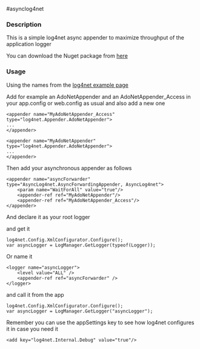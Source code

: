 #asynclog4net

### Description
This is a simple log4net async appender to maximize throughput of the application logger

You can download the Nuget package from [here](https://www.nuget.org/packages/AsyncLog4net/)

### Usage

Using the names from the
[log4net example page](http://logging.apache.org/log4net/release/config-examples.html)

Add for example an AdoNetAppender and an AdoNetAppender_Access in your app.config or web.config as usual and also add a new one

    <appender name="MyAdoNetAppender_Access" type="log4net.Appender.AdoNetAppender">
    ...
    </appender>   
    
    <appender name="MyAdoNetAppender" type="log4net.Appender.AdoNetAppender">
    ...
    </appender>   


Then add your asynchronous appender as follows
	
    <appender name="asyncForwarder" type="AsyncLog4net.AsyncForwardingAppender, AsyncLog4net">
    	<param name="WaitForAll" value="true"/>
    	<appender-ref ref="MyAdoNetAppender"/>
    	<appender-ref ref="MyAdoNetAppender_Access"/>
    </appender>   

And declare it as your root logger 
    <root>
        <level value="ALL" />
        <appender-ref ref="asyncForwarder" />          
    </root>

and get it

    log4net.Config.XmlConfigurator.Configure();
    var asyncLogger = LogManager.GetLogger(typeof(Logger));
	
Or name it 

    <logger name="asyncLogger">
        <level value="ALL" />
        <appender-ref ref="asyncForwarder" />
    </logger>

and call it from the app	

    log4net.Config.XmlConfigurator.Configure();
    var asyncLogger = LogManager.GetLogger("asyncLogger");	
	

Remember you can use the appSettings key to see how log4net configures it in case you need it

    <add key="log4net.Internal.Debug" value="true"/>

